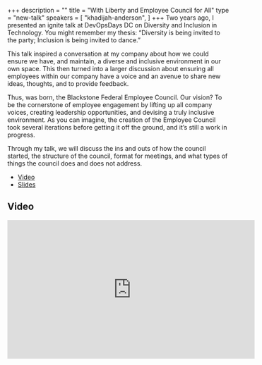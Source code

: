 +++
description = ""
title = "With Liberty and Employee Council for All"
type = "new-talk"
speakers = [
        "khadijah-anderson",
]
+++
Two years ago, I presented an ignite talk at DevOpsDays DC on Diversity and Inclusion in Technology. You might remember my thesis: “Diversity is being invited to the party; Inclusion is being invited to dance.” 

This talk inspired a conversation at my company about how we could ensure we have, and maintain, a diverse and inclusive environment in our own space. This then turned into a larger discussion about ensuring all employees within our company have a voice and an avenue to share new ideas, thoughts, and to provide feedback. 

Thus, was born, the Blackstone Federal Employee Council. Our vision? To be the cornerstone of employee engagement by lifting up all company voices, creating leadership opportunities, and devising a truly inclusive environment. As you can imagine, the creation of the Employee Council took several iterations before getting it off the ground, and it’s still a work in progress. 

Through my talk, we will discuss the ins and outs of how the council started, the structure of the council, format for meetings, and what types of things the council does and does not address.

* [Video](https://youtu.be/pZ_s-vXtauA)
* [Slides](https://drive.google.com/file/d/1hZojK9Dy7R7Lzl8WAcmLl-4QA2-G4XYD/view?usp=sharing)

## Video

<iframe width="560" height="315" src="https://www.youtube.com/embed/pZ_s-vXtauA" frameborder="0" allow="accelerometer; autoplay; encrypted-media; gyroscope; picture-in-picture" allowfullscreen></iframe>